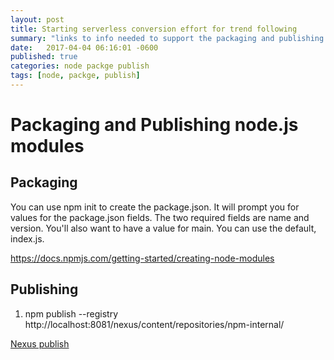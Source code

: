 ```yaml
---
layout: post
title: Starting serverless conversion effort for trend following
summary: "links to info needed to support the packaging and publishing of node modules."
date:   2017-04-04 06:16:01 -0600
published: true
categories: node packge publish
tags: [node, packge, publish]
---
```

# Packaging and Publishing node.js modules
## Packaging
You can use npm init to create the package.json. It will prompt you for values for the package.json fields. The two required fields are name and version. You'll also want to have a value for main. You can use the default, index.js.

https://docs.npmjs.com/getting-started/creating-node-modules

## Publishing
1. npm publish --registry http://localhost:8081/nexus/content/repositories/npm-internal/

[Nexus publish](https://books.sonatype.com/nexus-book/reference/npm-deploying-packages.html)


